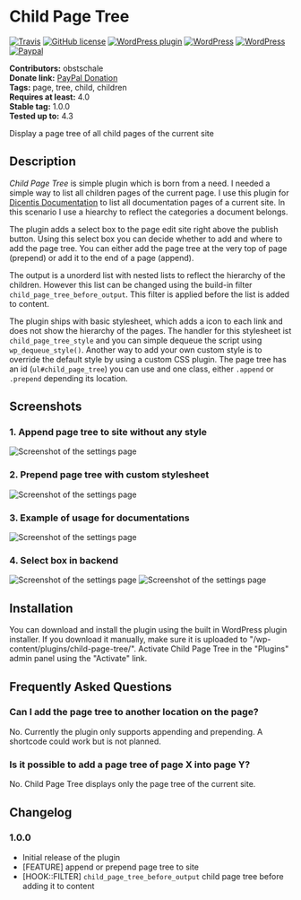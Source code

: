# Child Page Tree #

[![Travis](https://img.shields.io/travis/obstschale/child-page-tree.svg?style=flat-square)](https://travis-ci.org/obstschale/child-page-tree)
[![GitHub license](https://img.shields.io/badge/license-GPLv3-blue.svg?style=flat-square)](https://raw.githubusercontent.com/obstschale/child-page-tree/master/LICENSE)
[![WordPress plugin](https://img.shields.io/wordpress/plugin/v/child-page-tree.svg?style=flat-square)](https://wordpress.org/plugins/child-page-tree/)
[![WordPress](https://img.shields.io/wordpress/plugin/dt/child-page-tree.svg?style=flat-square)](https://wordpress.org/plugins/child-page-tree/)
[![WordPress](https://img.shields.io/wordpress/v/child-page-tree.svg?style=flat-square)](https://wordpress.org/plugins/child-page-tree/)
[![Paypal](https://img.shields.io/badge/PayPal-donate-blue.svg?style=flat-square)](http://bit.ly/hhb-paypal)

**Contributors:** obstschale  
**Donate link:** [PayPal Donation](http://bit.ly/hhb-paypal)  
**Tags:** page, tree, child, children  
**Requires at least:** 4.0  
**Stable tag:** 1.0.0  
**Tested up to:** 4.3  

Display a page tree of all child pages of the current site

## Description ##

_Child Page Tree_ is simple plugin which is born from a need. I needed a simple way to list all children pages of the current page. I use this plugin for [Dicentis Documentation](http://docs.dicentis.io) to list all documentation pages of a current site. In this scenario I use a hiearchy to reflect the categories a document belongs.

The plugin adds a select box to the page edit site right above the publish button. Using this select box you can decide whether to add and where to add the page tree. You can either add the page tree at the very top of page (prepend) or add it to the end of a page (append).

The output is a unorderd list with nested lists to reflect the hierarchy of the children. However this list can be changed using the build-in filter `child_page_tree_before_output`. This filter is applied before the list is added to content.

The plugin ships with basic stylesheet, which adds a icon to each link and does not show the hierarchy of the pages. The handler for this stylesheet ist `child_page_tree_style` and you can simple dequeue the script using `wp_dequeue_style()`. Another way to add your own custom style is to override the default style by using a custom CSS plugin. The page tree has an id (`ul#child_page_tree`) you can use and one class, either `.append` or `.prepend` depending its location.

## Screenshots ##

### 1. Append page tree to site without any style ###
![Screenshot of the settings page](screenshots/screenshot-1.png)

### 2. Prepend page tree with custom stylesheet ###
![Screenshot of the settings page](screenshots/screenshot-2.png)

### 3. Example of usage for documentations ###
![Screenshot of the settings page](screenshots/screenshot-3.png)

### 4. Select box in backend ###
![Screenshot of the settings page](screenshots/screenshot-4.png)
![Screenshot of the settings page](screenshots/screenshot-5.png)


## Installation ##

You can download and install the plugin using the built in WordPress plugin installer. If you download it manually, make sure it is uploaded to \"/wp-content/plugins/child-page-tree/\". Activate Child Page Tree in the \"Plugins\" admin panel using the \"Activate\" link.


## Frequently Asked Questions ##

### Can I add the page tree to another location on the page? ###

No. Currently the plugin only supports appending and prepending. A shortcode could work but is not planned.

### Is it possible to add a page tree of page X into page Y? ###

No. Child Page Tree displays only the page tree of the current site.

   
## Changelog ##


### 1.0.0 ###
* Initial release of the plugin
* [FEATURE] append or prepend page tree to site
* [HOOK::FILTER] `child_page_tree_before_output` child page tree before adding it to content